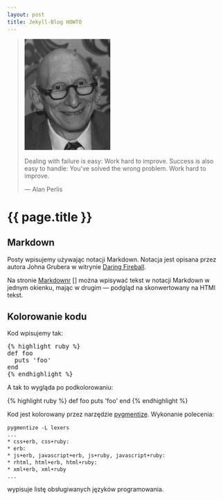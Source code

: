```yaml
---
layout: post
title: Jekyll-Blog HOWTO
---
```


<blockquote>
<img src="images/alan-perlis.png" alt="[Alan Perlis]" />
<p>
  Dealing with failure is easy: Work hard to improve. Success is also
  easy to handle: You've solved the wrong problem. Work hard to improve.
</p>
<p class="author">— Alan Perlis</p>
</blockquote>

# {{ page.title }}


## Markdown

Posty wpisujemy używając notacji Markdown.
Notacja jest opisana przez autora Johna Grubera
w witrynie [Daring Fireball](http://daringfireball.net/projects/markdown/syntax).

Na stronie [Markdownr] [] można wpisywać tekst w notacji Markdown
w jednym okienku, mając w drugim — podgląd na skonwertowany na
HTMl tekst.

[markdownr]: http://markdownr.com/ "markdown online previewer"


## Kolorowanie kodu

Kod wpisujemy tak:

<pre>
&#123;% highlight ruby %&#125;
def foo
  puts 'foo'
end
&#123;% endhighlight %&#125;
</pre>

A tak to wygląda po podkolorowaniu:

{% highlight ruby %}
def foo
  puts 'foo'
end
{% endhighlight %}

Kod jest kolorowany przez narzędzie
[pygmentize](http://pygments.org/docs/cmdline/).
Wykonanie polecenia:

    pygmentize -L lexers
    ...
    * css+erb, css+ruby:
    * erb:
    * js+erb, javascript+erb, js+ruby, javascript+ruby:
    * rhtml, html+erb, html+ruby:
    * xml+erb, xml+ruby
    ...

wypisuje listę obsługiwanych języków programowania.

